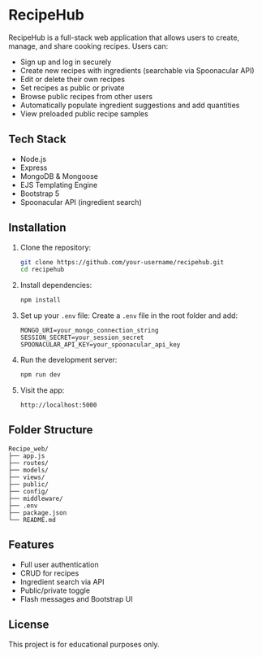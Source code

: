# RecipeHub

RecipeHub is a full-stack web application that allows users to create, manage, and share cooking recipes. Users can:
- Sign up and log in securely
- Create new recipes with ingredients (searchable via Spoonacular API)
- Edit or delete their own recipes
- Set recipes as public or private
- Browse public recipes from other users
- Automatically populate ingredient suggestions and add quantities
- View preloaded public recipe samples

##  Tech Stack

- Node.js
- Express
- MongoDB & Mongoose
- EJS Templating Engine
- Bootstrap 5
- Spoonacular API (ingredient search)

##  Installation

1. Clone the repository:
   ```bash
   git clone https://github.com/your-username/recipehub.git
   cd recipehub
   ```

2. Install dependencies:
   ```bash
   npm install
   ```

3. Set up your `.env` file:
   Create a `.env` file in the root folder and add:
   ```
   MONGO_URI=your_mongo_connection_string
   SESSION_SECRET=your_session_secret
   SPOONACULAR_API_KEY=your_spoonacular_api_key
   ```

4. Run the development server:
   ```bash
   npm run dev
   ```

5. Visit the app:
   ```
   http://localhost:5000
   ```

##  Folder Structure

```
Recipe_web/
├── app.js
├── routes/
├── models/
├── views/
├── public/
├── config/
├── middleware/
├── .env
├── package.json
└── README.md
```

##  Features
- Full user authentication
- CRUD for recipes
- Ingredient search via API
- Public/private toggle
- Flash messages and Bootstrap UI

##  License

This project is for educational purposes only.
